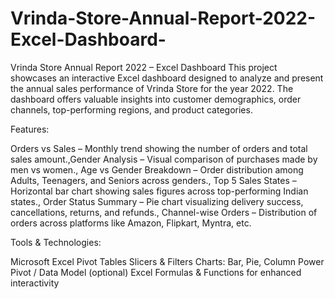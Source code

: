 # Vrinda-Store-Annual-Report-2022-Excel-Dashboard-
Vrinda Store Annual Report 2022 – Excel Dashboard
This project showcases an interactive Excel dashboard designed to analyze and present the annual sales performance of Vrinda Store for the year 2022. The dashboard offers valuable insights into customer demographics, order channels, top-performing regions, and product categories.

Features:

Orders vs Sales – Monthly trend showing the number of orders and total sales amount.,Gender Analysis – Visual comparison of purchases made by men vs women., Age vs Gender Breakdown – Order distribution among Adults, Teenagers, and Seniors across genders., Top 5 Sales States – Horizontal bar chart showing sales figures across top-performing Indian states., Order Status Summary – Pie chart visualizing delivery success, cancellations, returns, and refunds., Channel-wise Orders – Distribution of orders across platforms like Amazon, Flipkart, Myntra, etc.

Tools & Technologies: 




Microsoft Excel
Pivot Tables
Slicers & Filters
Charts: Bar, Pie, Column
Power Pivot / Data Model (optional)
Excel Formulas & Functions for enhanced interactivity

